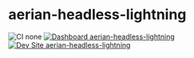# aerian-headless-lightning

![CI none](https://img.shields.io/badge/ci-none-orange.svg)
[![Dashboard aerian-headless-lightning](https://img.shields.io/badge/dashboard-aerian_headless_lightning-yellow.svg)](https://dashboard.pantheon.io/sites/9892ec2a-2cd1-4061-8838-1d9f72d611cf#dev/code)
[![Dev Site aerian-headless-lightning](https://img.shields.io/badge/site-aerian_headless_lightning-blue.svg)](http://dev-aerian-headless-lightning.pantheonsite.io/)